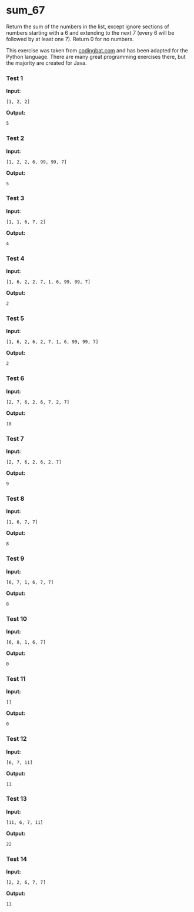 # sum_67





Return the sum of the numbers in the list, except ignore sections of numbers starting with a 6 and extending to the next 7 (every 6 will be followed by at least one 7). Return 0 for no numbers.

This exercise was taken from [codingbat.com](https://codingbat.com/prob/p111327) and has been adapted for the Python language. There are many great programming exercises there, but the majority are created for Java.






### Test 1
**Input:**
```
[1, 2, 2]
```
**Output:**
```
5
```
### Test 2
**Input:**
```
[1, 2, 2, 6, 99, 99, 7]
```
**Output:**
```
5
```
### Test 3
**Input:**
```
[1, 1, 6, 7, 2]
```
**Output:**
```
4
```
### Test 4
**Input:**
```
[1, 6, 2, 2, 7, 1, 6, 99, 99, 7]
```
**Output:**
```
2
```
### Test 5
**Input:**
```
[1, 6, 2, 6, 2, 7, 1, 6, 99, 99, 7]
```
**Output:**
```
2
```
### Test 6
**Input:**
```
[2, 7, 6, 2, 6, 7, 2, 7]
```
**Output:**
```
18
```
### Test 7
**Input:**
```
[2, 7, 6, 2, 6, 2, 7]
```
**Output:**
```
9
```
### Test 8
**Input:**
```
[1, 6, 7, 7]
```
**Output:**
```
8
```
### Test 9
**Input:**
```
[6, 7, 1, 6, 7, 7]
```
**Output:**
```
8
```
### Test 10
**Input:**
```
[6, 8, 1, 6, 7]
```
**Output:**
```
0
```
### Test 11
**Input:**
```
[]
```
**Output:**
```
0
```
### Test 12
**Input:**
```
[6, 7, 11]
```
**Output:**
```
11
```
### Test 13
**Input:**
```
[11, 6, 7, 11]
```
**Output:**
```
22
```
### Test 14
**Input:**
```
[2, 2, 6, 7, 7]
```
**Output:**
```
11
```

